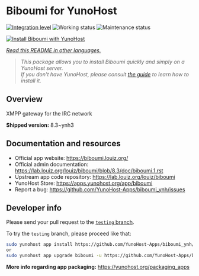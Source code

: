 <!--
N.B.: This README was automatically generated by <https://github.com/YunoHost/apps/tree/master/tools/readme_generator>
It shall NOT be edited by hand.
-->

# Biboumi for YunoHost

[![Integration level](https://dash.yunohost.org/integration/biboumi.svg)](https://dash.yunohost.org/appci/app/biboumi) ![Working status](https://ci-apps.yunohost.org/ci/badges/biboumi.status.svg) ![Maintenance status](https://ci-apps.yunohost.org/ci/badges/biboumi.maintain.svg)

[![Install Biboumi with YunoHost](https://install-app.yunohost.org/install-with-yunohost.svg)](https://install-app.yunohost.org/?app=biboumi)

*[Read this README in other languages.](./ALL_README.md)*

> *This package allows you to install Biboumi quickly and simply on a YunoHost server.*  
> *If you don't have YunoHost, please consult [the guide](https://yunohost.org/install) to learn how to install it.*

## Overview

XMPP gateway for the IRC network

**Shipped version:** 8.3~ynh3
## Documentation and resources

- Official app website: <https://biboumi.louiz.org/>
- Official admin documentation: <https://lab.louiz.org/louiz/biboumi/blob/8.3/doc/biboumi.1.rst>
- Upstream app code repository: <https://lab.louiz.org/louiz/biboumi>
- YunoHost Store: <https://apps.yunohost.org/app/biboumi>
- Report a bug: <https://github.com/YunoHost-Apps/biboumi_ynh/issues>

## Developer info

Please send your pull request to the [`testing` branch](https://github.com/YunoHost-Apps/biboumi_ynh/tree/testing).

To try the `testing` branch, please proceed like that:

```bash
sudo yunohost app install https://github.com/YunoHost-Apps/biboumi_ynh/tree/testing --debug
or
sudo yunohost app upgrade biboumi -u https://github.com/YunoHost-Apps/biboumi_ynh/tree/testing --debug
```

**More info regarding app packaging:** <https://yunohost.org/packaging_apps>
